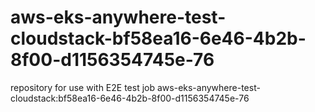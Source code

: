 # aws-eks-anywhere-test-cloudstack-bf58ea16-6e46-4b2b-8f00-d1156354745e-76
repository for use with E2E test job aws-eks-anywhere-test-cloudstack:bf58ea16-6e46-4b2b-8f00-d1156354745e-76

